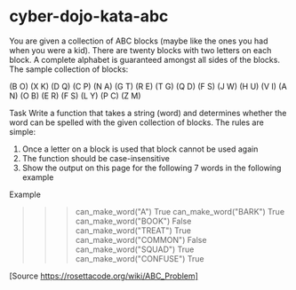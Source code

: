 # cyber-dojo-kata-abc

You are given a collection of ABC blocks (maybe like the ones you had when you were a kid).
There are twenty blocks with two letters on each block.
A complete alphabet is guaranteed amongst all sides of the blocks.
The sample collection of blocks:

 (B O)
 (X K)
 (D Q)
 (C P)
 (N A)
 (G T)
 (R E)
 (T G)
 (Q D)
 (F S)
 (J W)
 (H U)
 (V I)
 (A N)
 (O B)
 (E R)
 (F S)
 (L Y)
 (P C)
 (Z M)

Task
Write a function that takes a string (word) and determines whether the word can be spelled with the given collection of blocks.
The rules are simple:
   1. Once a letter on a block is used that block cannot be used again
   2. The function should be case-insensitive
   3. Show the output on this page for the following 7 words in the following example

Example

>>> can_make_word("A")
True
>>> can_make_word("BARK")
True
>>> can_make_word("BOOK")
False
>>> can_make_word("TREAT")
True
>>> can_make_word("COMMON")
False
>>> can_make_word("SQUAD")
True
>>> can_make_word("CONFUSE")
True

[Source https://rosettacode.org/wiki/ABC_Problem]
